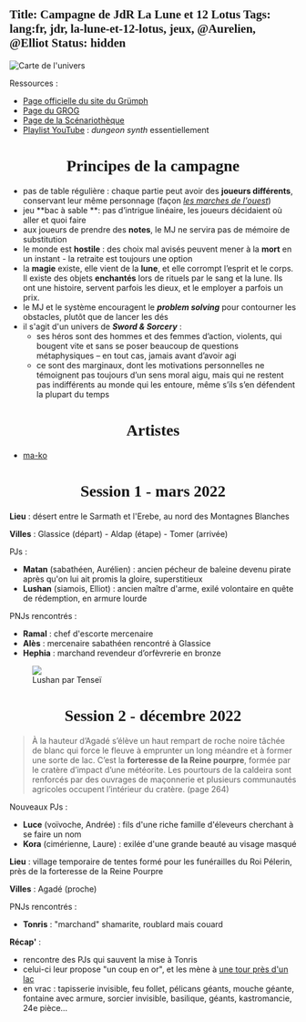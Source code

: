 Title: Campagne de JdR La Lune et 12 Lotus
Tags: lang:fr, jdr, la-lune-et-12-lotus, jeux, @Aurelien, @Elliot
Status: hidden
---

![Carte de l'univers](images/lle12l/LLDL-MapNB.jpg)

Ressources :

* [Page officielle du site du Grümph](http://legrumph.org/Terrier/public/chibi/lledl)
* [Page du GROG](https://www.legrog.org/jeux/lune-et-douze-lotus/lune-et-douze-lotus-fr)
* [Page de la Scénariothèque](https://www.scenariotheque.org/Document/info_jeu.php?f_id_jeu=556)
* [Playlist YouTube](https://www.youtube.com/playlist?list=PLLgE-ga3W_kaqirHn0QZxsu6WH685vbY9) : _dungeon synth_ essentiellement

# Principes de la campagne
* pas de table régulière : chaque partie peut avoir des **joueurs différents**, conservant leur même personnage (façon [_les marches de l'ouest_](https://www.cestpasdujdr.fr/les-marches-de-louest/))
* jeu **bac à sable **: pas d’intrigue linéaire, les joueurs décidaient où aller et quoi faire
* aux joueurs de prendre des **notes**, le MJ ne servira pas de mémoire de substitution
* le monde est **hostile** : des choix mal avisés peuvent mener à la **mort** en un instant - la retraite est toujours une option
* la **magie** existe, elle vient de la **lune**, et elle corrompt l’esprit et le corps.  Il existe des objets **enchantés** lors de rituels par le sang et la lune.
  Ils ont une histoire, servent parfois les dieux, et le employer a parfois un prix.
* le MJ et le système encouragent le _**problem solving**_ pour contourner les obstacles, plutôt que de lancer les dés
* il s'agit d'un univers de _**Sword & Sorcery**_ :
    + ses héros sont des hommes et des femmes d’action, violents, qui bougent vite et sans se poser beaucoup de questions métaphysiques – en tout cas, jamais avant d’avoir agi
    + ce sont des marginaux, dont les motivations personnelles ne témoignent pas toujours d’un sens moral aigu, mais qui ne restent pas indifférents au monde qui les entoure, même s’ils s’en défendent la plupart du temps

# Artistes
* [ma-ko](https://www.instagram.com/drivemeawaytroubledheart/)

# Session 1 - mars 2022
**Lieu** : désert entre le Sarmath et l'Erebe, au nord des Montagnes Blanches

**Villes** : Glassice (départ) - Aldap (étape) - Tomer (arrivée)

PJs :

* **Matan** (sabathéen, Aurélien) : ancien pécheur de baleine devenu pirate après qu'on lui ait promis la gloire, superstitieux
* **Lushan** (siamois, Elliot) : ancien maître d'arme, exilé volontaire en quête de rédemption, en armure lourde

PNJs rencontrés :

* **Ramal** : chef d'escorte mercenaire
* **Alès** : mercenaire sabathéen rencontré à Glassice
* **Hephia** : marchand revendeur d’orfèvrerie en bronze

<figure>
  <img src="images/lle12l/Lushan.jpg">
  <figcaption>Lushan par Tenseï</figcaption>
</figure>

# Session 2 - décembre 2022
> À la hauteur d’Agadé s’élève un haut rempart de roche noire tâchée de blanc qui force le fleuve à emprunter un long méandre et à former une sorte de lac.
> C’est la **forteresse de la Reine pourpre**, formée par le cratère d’impact d’une météorite. Les pourtours de la caldeira sont renforcés par des ouvrages de maçonnerie et plusieurs communautés agricoles occupent l’intérieur du cratère.
(page 264)

Nouveaux PJs :

* **Luce** (voïvoche, Andrée) : fils d'une riche famille d'éleveurs cherchant à se faire un nom
* **Kora** (cimérienne, Laure) : exilée d'une grande beauté au visage masqué

**Lieu** : village temporaire de tentes formé pour les funérailles du Roi Pélerin, près de la forteresse de la Reine Pourpre

**Villes** : Agadé (proche)

PNJs rencontrés :

* **Tonris** : "marchand" shamarite, roublard mais couard
<!--
* **Ricalu** : 
-->

**Récap'** :

* rencontre des PJs qui sauvent la mise à Tonris
* celui-ci leur propose "un coup en or", et les mène à [une tour près d'un lac](https://i.ytimg.com/vi/ymxVFd_f8go/maxresdefault.jpg)
* en vrac : tapisserie invisible, feu follet, pélicans géants, mouche géante, fontaine avec armure, sorcier invisible, basilique, géants, kastromancie, 24e pièce...

<!--
Scénarios :
* p6. Or de tout doute [mixé avec] p17. De l'eau pour les braves [ainsi que] p49. L’auberge rousse
* p8. La confusion des sentiments
* p23. Une putain de bonne nuit ! -> improviser un système pour la récupération des souvenirs, dans le désordre
* p30. Survivre et se venger -> en remplaçant les Grostesques par autre chose... mais la structure est bonne !
* p32. Les villages du damné (les PJs doivent être des quasi-paladins pour prendre ce risque !)
* p51. Du shamar à l’Erebe
* https://surlepouce.dragounet.com/scenarios/la-lune-et-12-lotus

Bande son ? https://tabletopaudio.com/dungeon_sp.html / https://www.youtube.com/watch?v=5DZu8TB6kbE
Scénarios inspirés d'Olija ? https://www.instagram.com/p/CVlOIBxFWKS/
* harpon légendaire : https://halfglassgaming.com/wp-content/uploads/2021/01/olija-relic.jpg / https://www.instagram.com/p/CKe3KRQj2-Y/
* moonblade
* Faraday : https://www.instagram.com/p/CLR5FM8DBGD/
* Terraphage / Rade-Marée = Oaktide
* clan Noirsaule = Rottenwood / Yellow cloak (twisted god with a single eye)
* character design: https://twitter.com/skeletoncrewen/status/1085090717955846146


## One page dungeons
* The sky-blind spire (wizard tower with a puzzle): http://blog.trilemma.com/2016/04/the-sky-blind-spire.html
* Basilica of the Leper Messiah: http://blog.trilemma.com/2017/09/basilica-of-leper-messiah.html
* The call of the light: http://blog.trilemma.com/2016/12/the-call-of-light.html
* Worrying volcano that received offers: https://cmartins.itch.io/melting-pot (OPDC 2022)
* Temple of the Moon Priests (OPDC 2017 winner): http://beholderpie.blogspot.com/2017/04/one-page-dungeon-2017-temple-of-moon.html
* A Stolen Song by P. Aaron Potter (OPDC 2015 winner)
-->

<style>
@font-face {
  font-family: Kirsty;
  src: url('images/bitd/fonts/kirsty.otf') format('opentype');
}
h1, h2, h3, h4 { font-family: Kirsty; }
h1 { text-align: center; }
article img, article video, article iframe {
  max-height: 80vh;
  display: block;
  margin: 0 auto;
}
article figcaption { text-align: center; }
.side-by-side {
  display: flex;
  justify-content: center;
  align-items: center;
  flex-flow: wrap;
}
.side-by-side > * { flex: 1 0; padding: 0 .5rem; }
.side-by-side > figcaption { min-width: 100%; }
/* headless tables */
article table { border-spacing: 0; border-collapse: collapse; page-break-inside: avoid; margin: 0 auto; }
article td, article th { font-weight: normal; padding: 5px 10px; text-align: left; }
article td { border-top: 1px solid #ddd; }
article tr > td:first-child, article tr > th:first-child { font-weight: bold; text-align: right; }
</style>
<script>
const ANCHOR_ID_CHAR_RANGE_TO_IGNORE = '[\x00-\x2F\x3A-\x40\x5B-\x60\x7B-\uFFFF]+';
function slugify(s) {
  var s = String(s)
  s = s.trim()
  s = s.toLowerCase()
  s = s.replace(new RegExp('^'+ANCHOR_ID_CHAR_RANGE_TO_IGNORE, 'g'), '')
  s = s.replace(new RegExp(ANCHOR_ID_CHAR_RANGE_TO_IGNORE, 'g'), '-')
  return encodeURIComponent(s);
}
function buildId(s) {
  let slug = slugify(s)
  let newId = slug
  let suffixInt = 1
  while (document.getElementById(newId)) {
    newId = slug + '-' + (++suffixInt)
  }
  return newId
}
['h2', 'h3', 'h4'].forEach(function (selector) {
    document.querySelectorAll(selector).forEach(function (title) {
        if (!title.id) { title.id = buildId(title.textContent); }
        var a = document.createElement('a');
        a.href = document.location + '#' + title.id;
        a['aria-hidden'] = true;
        a.style.float = 'left';
        a.style['padding-right'] = '4px';
        a.style['margin-left'] = '-20px';
        a.style['line-height'] = 1;
        title.appendChild(a);
        var svg = document.createElementNS('http://www.w3.org/2000/svg', 'svg');
        svg.setAttribute('aria-hidden', true);
        svg.setAttribute('height', 16);
        svg.setAttribute('width', 16);
        svg.setAttribute('viewBox', '0 0 16 16');
        svg.style.color = '#1b1f23';
        svg.style['vertical-align'] = 'middle';
        svg.style.visibility = 'hidden';
        a.appendChild(svg);
        var path = document.createElementNS('http://www.w3.org/2000/svg', 'path');
        path.setAttributeNS(null, 'fill-rule', 'evenodd');
        path.setAttributeNS(null, 'd', 'M4 9h1v1H4c-1.5 0-3-1.69-3-3.5S2.55 3 4 3h4c1.45 0 3 1.69 3 3.5 0 1.41-.91 2.72-2 3.25V8.59c.58-.45 1-1.27 1-2.09C10 5.22 8.98 4 8 4H4c-.98 0-2 1.22-2 2.5S3 9 4 9zm9-3h-1v1h1c1 0 2 1.22 2 2.5S13.98 12 13 12H9c-.98 0-2-1.22-2-2.5 0-.83.42-1.64 1-2.09V6.25c-1.09.53-2 1.84-2 3.25C6 11.31 7.55 13 9 13h4c1.45 0 3-1.69 3-3.5S14.5 6 13 6z');
        svg.appendChild(path);
        title.onmouseover = function () { this.getElementsByTagName('svg')[0].style.visibility = 'visible'; };
        title.onmouseout = function () { this.getElementsByTagName('svg')[0].style.visibility = 'hidden'; };
    });
});
</script>
